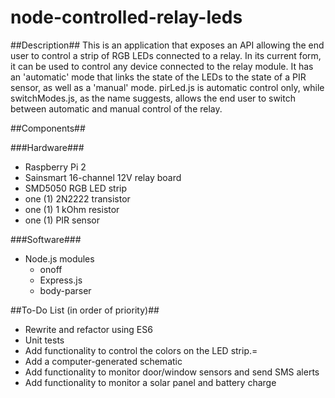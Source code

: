 # node-controlled-relay-leds

##Description##
This is an application that exposes an API allowing the end user to control a strip of RGB LEDs connected to a relay. In its current form, it can be used to control any device connected to the relay module. It has an 'automatic' mode that links the state of the LEDs to the state of a PIR sensor, as well as a 'manual' mode. pirLed.js is automatic control only, while switchModes.js, as the name suggests, allows the end user to switch between automatic and manual control of the relay.

##Components##

###Hardware###
* Raspberry Pi 2
* Sainsmart 16-channel 12V relay board
* SMD5050 RGB LED strip
* one (1) 2N2222 transistor
* one (1) 1 kOhm resistor
* one (1) PIR sensor

###Software###
* Node.js modules
  * onoff
  * Express.js
  * body-parser

##To-Do List (in order of priority)##
* Rewrite and refactor using ES6
* Unit tests
* Add functionality to control the colors on the LED strip.=
* Add a computer-generated schematic
* Add functionality to monitor door/window sensors and send SMS alerts
* Add functionality to monitor a solar panel and battery charge
